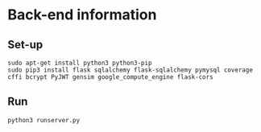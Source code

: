 # Back-end information

## Set-up
    sudo apt-get install python3 python3-pip
    sudo pip3 install flask sqlalchemy flask-sqlalchemy pymysql coverage cffi bcrypt PyJWT gensim google_compute_engine flask-cors

## Run
    python3 runserver.py
